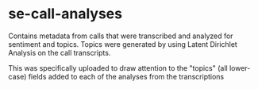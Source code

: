# se-call-analyses

Contains metadata from calls that were transcribed and analyzed for sentiment and topics. Topics were generated by using Latent Dirichlet Analysis on the call transcripts.

This was specifically uploaded to draw attention to the "topics" (all lower-case) fields added to each of the analyses from the transcriptions
